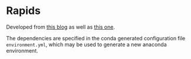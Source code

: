 Rapids
======

Developed from [this blog][0] as well as [this one][1]. 

The dependencies are specified in the conda generated configuration file
`environment.yml`, which may be used to generate a new anaconda environment.




[0]: https://matthewrocklin.com/blog/work/2018/12/17/gpu-python-challenges
[1]: https://towardsdatascience.com/heres-how-you-can-accelerate-your-data-science-on-gpu-4ecf99db3430
